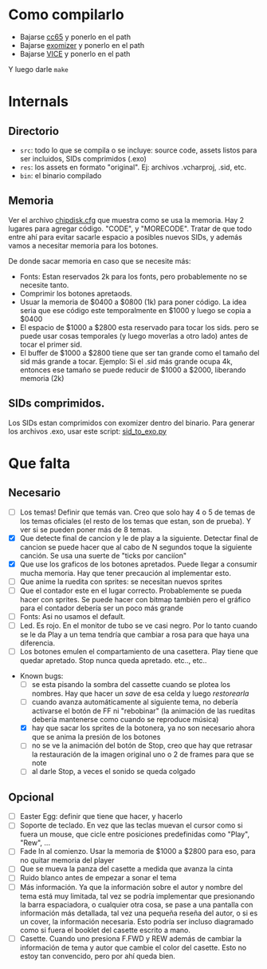 # Como compilarlo

- Bajarse [cc65](http://cc65.github.io/cc65/) y ponerlo en el path
- Bajarse [exomizer](http://hem.bredband.net/magli143/exo/) y ponerlo en el path
- Bajarse [VICE](http://vice-emu.sourceforge.net/) y ponerlo en el path

Y luego darle `make`


# Internals

## Directorio

- `src`: todo lo que se compila o se incluye: source code, assets listos para ser incluidos, SIDs comprimidos (.exo)
- `res`: los assets en formato "original". Ej: archivos .vcharproj, .sid, etc.
- `bin`: el binario compilado

## Memoria

Ver el archivo [chipdisk.cfg](chipdisk.cfg) que muestra como se usa la memoria. 
Hay 2 lugares para agregar código. "CODE", y "MORECODE". Tratar de que todo entre ahí para evitar sacarle espacio a posibles nuevos SIDs, y además vamos a necesitar memoria para los botones.

De donde sacar memoria en caso que se necesite más:

- Fonts: Estan reservados 2k para los fonts, pero probablemente no se necesite tanto.
- Comprimir los botones apretaods.
- Usuar la memoria de $0400 a $0800 (1k) para poner código. La idea seria que ese código este temporalmente en $1000 y luego se copia a $0400
- El espacio de $1000 a $2800 esta reservado para tocar los sids. pero se puede usar cosas temporales (y luego moverlas a otro lado) antes de tocar el primer sid.
- El buffer de $1000 a $2800 tiene que ser tan grande como el tamaño del sid más grande a tocar. Ejemplo: Si el .sid más grande ocupa 4k, entonces ese tamaño se puede reducir de $1000 a $2000, liberando memoria (2k)

## SIDs comprimidos.

Los SIDs estan comprimidos con exomizer dentro del binario. Para generar los archivos .exo, usar este script: [sid_to_exo.py](https://github.com/ricardoquesada/c64-misc/blob/master/tools/sid_to_exo.py)


# Que falta


## Necesario

- [ ] Los temas! Definir que temás van. Creo que solo hay 4 o 5 de temas de los temas oficiales (el resto de los temas que estan, son de prueba). Y ver si se pueden poner más de 8 temas.
- [x] Que detecte final de cancion y le de play a la siguiente. Detectar final de cancion se puede hacer que al cabo de N segundos toque la siguiente canción. Se usa una suerte de "ticks por canciíon"
- [x] Que use los graficos de los botones apretados. Puede llegar a consumir mucha memoria. Hay que tener precaución al implementar esto.
- [ ] Que anime la ruedita con sprites: se necesitan nuevos sprites
- [ ] Que el contador este en el lugar correcto. Probablemente se pueda hacer con sprites. Se puede hacer con bitmap también pero el gráfico para el contador debería ser un poco más grande
- [ ] Fonts: Asi no usamos el default.
- [ ] Led. Es rojo. En el monitor de tubo se ve casi negro. Por lo tanto cuando se le da Play a un tema tendría que cambiar a rosa para que haya una diferencia.
- [ ] Los botones emulen el compartamiento de una casettera. Play tiene que quedar apretado. Stop nunca queda apretado. etc.., etc..
- Known bugs:
   - [ ] se esta pisando la sombra del cassette cuando se plotea los nombres. Hay que hacer un _save_ de esa celda y luego _restorearla_
   - [ ] cuando avanza automáticamente al siguiente tema, no debería activarse el botón de FF ni "rebobinar" (la animación de las rueditas debería mantenerse como cuando se reproduce música)
   - [x] hay que sacar los sprites de la botonera, ya no son necesario ahora que se anima la presión de los botones
   - [ ] no se ve la animación del botón de Stop, creo que hay que retrasar la restauración de la imagen original uno o 2 de frames para que se note
   - [ ] al darle Stop, a veces el sonido se queda colgado

## Opcional

- [ ] Easter Egg: definir que tiene que hacer, y hacerlo
- [ ] Soporte de teclado. En vez que las teclas muevan el cursor como si fuera un mouse, que cicle entre posiciones predefinidas como "Play", "Rew", ...
- [ ] Fade In al comienzo. Usar la memoria de $1000 a $2800 para eso, para no quitar memoria del player
- [ ] Que se mueva la panza del casette a medida que avanza la cinta
- [ ] Ruido blanco antes de empezar a sonar el tema
- [ ] Más información. Ya que la información sobre el autor y nombre del tema está muy limitada, tal vez se podría implementar que presionando la barra espaciadora, o cualquier otra cosa, se pase a una pantalla con información más detallada, tal vez una pequeña reseña del autor, o si es un cover, la información necesaria. Esto podría ser incluso diagramado como si fuera el booklet del casette escrito a mano.
- [ ] Casette. Cuando uno presiona F.FWD y REW además de cambiar la información de tema y autor que cambie el color del casette. Esto no estoy tan convencido, pero por ahí queda bien.

